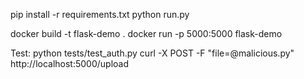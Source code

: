 pip install -r requirements.txt
python run.py

docker build -t flask-demo .
docker run -p 5000:5000 flask-demo

Test:
python tests/test_auth.py
curl -X POST -F "file=@malicious.py" http://localhost:5000/upload

